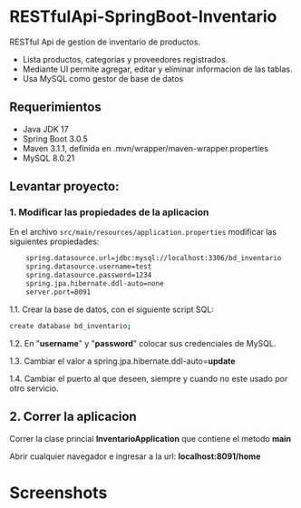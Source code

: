 # RESTfulApi-SpringBoot-Inventario
RESTful Api de gestion de inventario de productos.
- Lista productos, categorias y proveedores registrados.
- Mediante UI permite agregar, editar y eliminar informacion de las tablas. 
- Usa MySQL como gestor de base de datos

## Requerimientos

- Java JDK 17
- Spring Boot 3.0.5
- Maven 3.1.1, definida en .mvn/wrapper/maven-wrapper.properties
- MySQL 8.0.21

## Levantar proyecto:
### 1. Modificar las propiedades de la aplicacion
En el archivo ```src/main/resources/application.properties``` modificar las siguientes propiedades:
```sh 
    spring.datasource.url=jdbc:mysql://localhost:3306/bd_inventario
    spring.datasource.username=test
    spring.datasource.password=1234
    spring.jpa.hibernate.ddl-auto=none
    server.port=8091
```
1.1.  Crear la base de datos, con el siguiente script SQL:
```sh
create database bd_inventario;
```
1.2.  En "__username__" y "__password__" colocar sus credenciales de MySQL.

1.3.  Cambiar el valor a spring.jpa.hibernate.ddl-auto=__update__

1.4.  Cambiar el puerto al que deseen, siempre y cuando no este usado por otro servicio.

## 2. Correr la aplicacion
Correr la clase princial __InventarioApplication__ que contiene el metodo __main__

Abrir cualquier navegador e ingresar a la url: __localhost:8091/home__

# Screenshots
